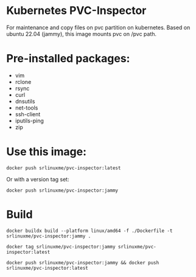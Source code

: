 # Kubernetes PVC-Inspector
For maintenance and copy files on pvc partition on kubernetes.
Based on ubuntu 22.04 (jammy), this image mounts pvc on /pvc path.

# Pre-installed packages:
- vim
- rclone
- rsync
- curl
- dnsutils
- net-tools
- ssh-client
- iputils-ping
- zip

# Use this image:
```
docker push srlinuxme/pvc-inspector:latest
```

Or with a version tag set:
```
docker push srlinuxme/pvc-inspector:jammy
```

# Build
```
docker buildx build --platform linux/amd64 -f ./Dockerfile -t srlinuxme/pvc-inspector:jammy .

docker tag srlinuxme/pvc-inspector:jammy srlinuxme/pvc-inspector:latest

docker push srlinuxme/pvc-inspector:jammy && docker push srlinuxme/pvc-inspector:latest 
```


